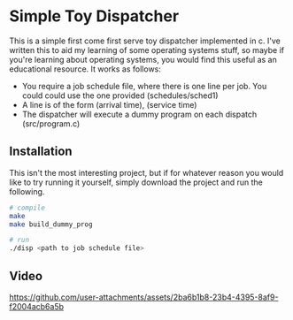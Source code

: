 # Simple Toy Dispatcher

This is a simple first come first serve toy dispatcher implemented in c. I've written this to aid my
learning of some operating systems stuff, so maybe if you're learning about operating systems,
you would find this useful as an educational resource. It works as follows:

- You require a job schedule file, where there is one line per job. You could could use the one provided (schedules/sched1)
- A line is of the form (arrival time), (service time)
- The dispatcher will execute a dummy program on each dispatch (src/program.c)

## Installation

This isn't the most interesting project, but if for whatever reason you would like
to try running it yourself, simply download the project and run the following.

```bash
# compile
make
make build_dummy_prog

# run
./disp <path to job schedule file>
```

## Video

https://github.com/user-attachments/assets/2ba6b1b8-23b4-4395-8af9-f2004acb6a5b
